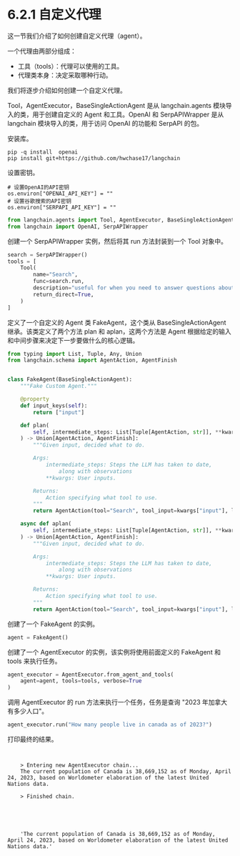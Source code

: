 # 6.2.1 自定义代理

这一节我们介绍了如何创建自定义代理（agent）。

一个代理由两部分组成：

- 工具（tools）：代理可以使用的工具。
- 代理类本身：决定采取哪种行动。

我们将逐步介绍如何创建一个自定义代理。

Tool，AgentExecutor，BaseSingleActionAgent 是从 langchain.agents 模块导入的类，用于创建自定义的 Agent 和工具。OpenAI 和 SerpAPIWrapper 是从 langchain 模块导入的类，用于访问 OpenAI 的功能和 SerpAPI 的包。

安装库。
```
pip -q install  openai
pip install git+https://github.com/hwchase17/langchain
```
设置密钥。

```
# 设置OpenAI的API密钥
os.environ["OPENAI_API_KEY"] = ""
# 设置谷歌搜索的API密钥
os.environ["SERPAPI_API_KEY"] = ""
```

```python
from langchain.agents import Tool, AgentExecutor, BaseSingleActionAgent
from langchain import OpenAI, SerpAPIWrapper
```
创建一个 SerpAPIWrapper 实例，然后将其 run 方法封装到一个 Tool 对象中。

```python
search = SerpAPIWrapper()
tools = [
    Tool(
        name="Search",
        func=search.run,
        description="useful for when you need to answer questions about current events",
        return_direct=True,
    )
]
```

定义了一个自定义的 Agent 类 FakeAgent，这个类从 BaseSingleActionAgent 继承。该类定义了两个方法 plan 和 aplan，这两个方法是 Agent 根据给定的输入和中间步骤来决定下一步要做什么的核心逻辑。

```python
from typing import List, Tuple, Any, Union
from langchain.schema import AgentAction, AgentFinish


class FakeAgent(BaseSingleActionAgent):
    """Fake Custom Agent."""

    @property
    def input_keys(self):
        return ["input"]

    def plan(
        self, intermediate_steps: List[Tuple[AgentAction, str]], **kwargs: Any
    ) -> Union[AgentAction, AgentFinish]:
        """Given input, decided what to do.

        Args:
            intermediate_steps: Steps the LLM has taken to date,
                along with observations
            **kwargs: User inputs.

        Returns:
            Action specifying what tool to use.
        """
        return AgentAction(tool="Search", tool_input=kwargs["input"], log="")

    async def aplan(
        self, intermediate_steps: List[Tuple[AgentAction, str]], **kwargs: Any
    ) -> Union[AgentAction, AgentFinish]:
        """Given input, decided what to do.

        Args:
            intermediate_steps: Steps the LLM has taken to date,
                along with observations
            **kwargs: User inputs.

        Returns:
            Action specifying what tool to use.
        """
        return AgentAction(tool="Search", tool_input=kwargs["input"], log="")
```

创建了一个 FakeAgent 的实例。

```python
agent = FakeAgent()
```

创建了一个 AgentExecutor 的实例，该实例将使用前面定义的 FakeAgent 和 tools 来执行任务。
```python
agent_executor = AgentExecutor.from_agent_and_tools(
    agent=agent, tools=tools, verbose=True
)
```
调用 AgentExecutor 的 run 方法来执行一个任务，任务是查询 "2023 年加拿大有多少人口"。

```python
agent_executor.run("How many people live in canada as of 2023?")
```
打印最终的结果。
```
    
    
    > Entering new AgentExecutor chain...
    The current population of Canada is 38,669,152 as of Monday, April 24, 2023, based on Worldometer elaboration of the latest United Nations data.
    
    > Finished chain.





    'The current population of Canada is 38,669,152 as of Monday, April 24, 2023, based on Worldometer elaboration of the latest United Nations data.'
```    
